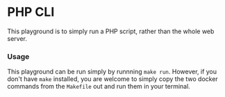 # PHP CLI

This playground is to simply run a PHP script, rather than the whole web server.

### Usage
This playground can be run simply by runnning `make run`. However, if you don't have `make` installed, you are welcome to simply copy the two docker commands from the `Makefile` out and run them in your terminal.
